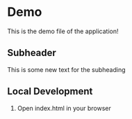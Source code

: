 # Demo

This is the demo file of the application!

## Subheader

This is some new text for the subheading

## Local Development

1. Open index.html in your browser